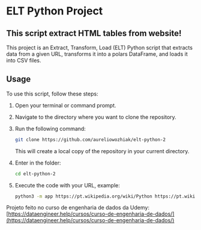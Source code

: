 # ELT Python Project
## This script extract HTML tables from website!

This project is an Extract, Transform, Load (ELT) Python script that extracts data from a given URL, transforms it into a polars DataFrame, and loads it into CSV files. 

## Usage

To use this script, follow these steps:

1. Open your terminal or command prompt.
2. Navigate to the directory where you want to clone the repository.
3. Run the following command:

    ```bash
    git clone https://github.com/aureliowozhiak/elt-python-2
    ```

    This will create a local copy of the repository in your current directory.

4. Enter in the folder:
    ```bash
    cd elt-python-2
    ```

5. Execute the code with your URL, example:
    ```bash
    python3 -m app https://pt.wikipedia.org/wiki/Python https://pt.wikipedia.org/wiki/Java
    ```


Projeto feito no curso de engenharia de dados da Udemy: [https://dataengineer.help/cursos/curso-de-engenharia-de-dados/](https://dataengineer.help/cursos/curso-de-engenharia-de-dados/)
